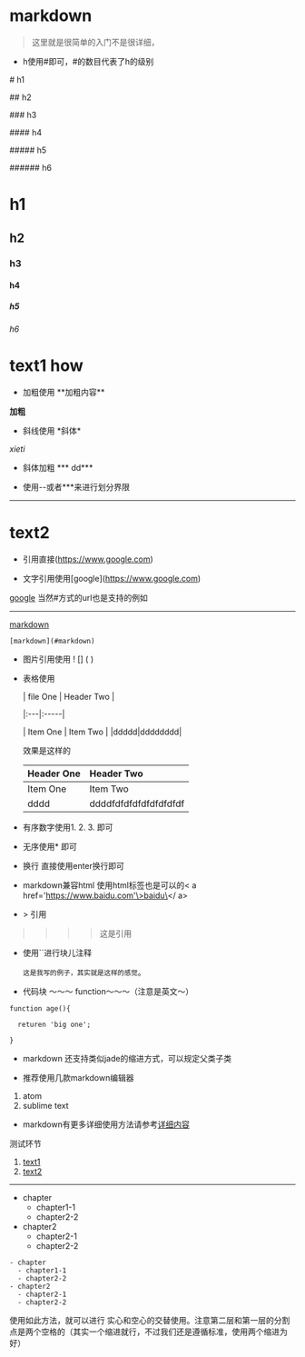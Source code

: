 # markdown
> 这里就是很简单的入门不是很详细，

* h使用#即可，#的数目代表了h的级别

 \# h1  

 \## h2

 \### h3

 \#### h4

 \##### h5

 \###### h6


 # h1

 ## h2

 ### h3

 #### h4

 ##### h5

 ###### h6

# text1 how

* 加粗使用 \*\*加粗内容**

 **加粗**


* 斜线使用 \*斜体\*

 *xieti*

* 斜体加粗 \*\*\* dd\***



* 使用\--或者\***来进行划分界限

***


# text2
* 引用直接(https://www.google.com)


* 文字引用使用\[google](https://www.google.com)

 [google](https://www.google.com)
 当然#方式的url也是支持的例如

 ---
 [markdown](#markdown)
 ~~~
 [markdown](#markdown)
 ~~~


* 图片引用使用 \! \[\] \( \)


* 表格使用




   | file One     | Header Two     |

  \|:---|:-----|

  | Item One       | Item Two       |
  |ddddd|dddddddd|

  效果是这样的


  | Header One     | Header Two     |
  | :--------|:-----------|
  | Item One       | Item Two       |
  |dddd|ddddfdfdfdfdfdfdfdfdf|

* 有序数字使用1. 2. 3. 即可

* 无序使用\*  即可

* 换行 直接使用enter换行即可

* markdown兼容html 使用html标签也是可以的< a href='https://www.baidu.com'\>baidu\</ a>
* \> 引用
> >>> 这是引用
* 使用``进行块儿注释

  `这是我写的例子，其实就是这样的感觉`。


* 代码块 ～～～ function～～～（注意是英文～）

~~~
function age(){

  returen 'big one';

}
~~~

* markdown 还支持类似jade的缩进方式，可以规定父类子类


* 推荐使用几款markdown编辑器

 1. atom
 2. sublime text

* markdown有更多详细使用方法请参考[详细内容](http://daringfireball.net/projects/markdown/syntax)

测试环节
1. [text1](#text1-how)
2. [text2](#text2)

---

- chapter
  - chapter1-1
  - chapter2-2
- chapter2
  - chapter2-1
  - chapter2-2

~~~
- chapter
  - chapter1-1
  - chapter2-2
- chapter2
  - chapter2-1
  - chapter2-2

~~~
使用如此方法，就可以进行 实心和空心的交替使用。注意第二层和第一层的分割点是两个空格的（其实一个缩进就行，不过我们还是遵循标准，使用两个缩进为好）
